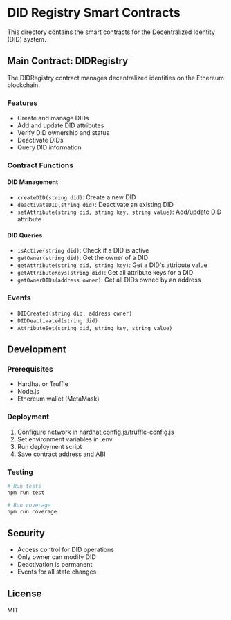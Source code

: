 # DID Registry Smart Contracts

This directory contains the smart contracts for the Decentralized Identity (DID) system.

## Main Contract: DIDRegistry

The DIDRegistry contract manages decentralized identities on the Ethereum blockchain.

### Features

- Create and manage DIDs
- Add and update DID attributes
- Verify DID ownership and status
- Deactivate DIDs
- Query DID information

### Contract Functions

#### DID Management
- `createDID(string did)`: Create a new DID
- `deactivateDID(string did)`: Deactivate an existing DID
- `setAttribute(string did, string key, string value)`: Add/update DID attribute

#### DID Queries
- `isActive(string did)`: Check if a DID is active
- `getOwner(string did)`: Get the owner of a DID
- `getAttribute(string did, string key)`: Get a DID's attribute value
- `getAttributeKeys(string did)`: Get all attribute keys for a DID
- `getOwnerDIDs(address owner)`: Get all DIDs owned by an address

### Events

- `DIDCreated(string did, address owner)`
- `DIDDeactivated(string did)`
- `AttributeSet(string did, string key, string value)`

## Development

### Prerequisites

- Hardhat or Truffle
- Node.js
- Ethereum wallet (MetaMask)

### Deployment

1. Configure network in hardhat.config.js/truffle-config.js
2. Set environment variables in .env
3. Run deployment script
4. Save contract address and ABI

### Testing

```bash
# Run tests
npm run test

# Run coverage
npm run coverage
```

## Security

- Access control for DID operations
- Only owner can modify DID
- Deactivation is permanent
- Events for all state changes

## License

MIT
